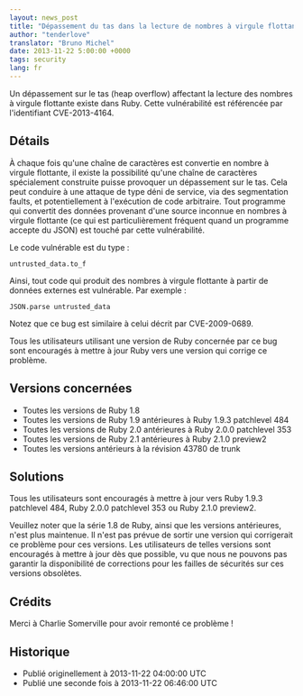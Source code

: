 ```yaml
---
layout: news_post
title: "Dépassement du tas dans la lecture de nombres à virgule flottante (CVE-2013-4164)"
author: "tenderlove"
translator: "Bruno Michel"
date: 2013-11-22 5:00:00 +0000
tags: security
lang: fr
---
```


Un dépassement sur le tas (heap overflow) affectant la lecture des
nombres à virgule flottante existe dans Ruby. Cette vulnérabilité est
référencée par l'identifiant CVE-2013-4164.

## Détails

À chaque fois qu'une chaîne de caractères est convertie en nombre à virgule
flottante, il existe la possibilité qu'une chaîne de caractères spécialement
construite puisse provoquer un dépassement sur le tas. Cela peut conduire à
une attaque de type déni de service, via des segmentation faults, et
potentiellement à l'exécution de code arbitraire. Tout programme qui
convertit des données provenant d'une source inconnue en nombres à virgule
flottante (ce qui est particulièrement fréquent quand un programme accepte
du JSON) est touché par cette vulnérabilité.

Le code vulnérable est du type :

    untrusted_data.to_f

Ainsi, tout code qui produit des nombres à virgule flottante à partir de
données externes est vulnérable. Par exemple :

    JSON.parse untrusted_data

Notez que ce bug est similaire à celui décrit par CVE-2009-0689.

Tous les utilisateurs utilisant une version de Ruby concernée par ce bug sont
encouragés à mettre à jour Ruby vers une version qui corrige ce problème.

## Versions concernées

* Toutes les versions de Ruby 1.8
* Toutes les versions de Ruby 1.9 antérieures à Ruby 1.9.3 patchlevel 484
* Toutes les versions de Ruby 2.0 antérieures à Ruby 2.0.0 patchlevel 353
* Toutes les versions de Ruby 2.1 antérieures à Ruby 2.1.0 preview2
* Toutes les versions antérieurs à la révision 43780 de trunk

## Solutions

Tous les utilisateurs sont encouragés à mettre à jour vers Ruby 1.9.3
patchlevel 484, Ruby 2.0.0 patchlevel 353 ou Ruby 2.1.0 preview2.

Veuillez noter que la série 1.8 de Ruby, ainsi que les versions antérieures,
n'est plus maintenue. Il n'est pas prévue de sortir une version qui
corrigerait ce problème pour ces versions. Les utilisateurs de telles versions
sont encouragés à mettre à jour dès que possible, vu que nous ne pouvons pas
garantir la disponibilité de corrections pour les failles de sécurités sur ces
versions obsolètes.

## Crédits

Merci à Charlie Somerville pour avoir remonté ce problème !

## Historique

* Publié originellement à 2013-11-22 04:00:00 UTC
* Publié une seconde fois à 2013-11-22 06:46:00 UTC
